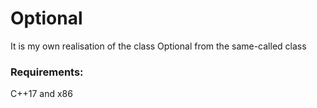 # Optional

It is my own realisation of the class Optional from the same-called class

### Requirements:
C++17 and x86
